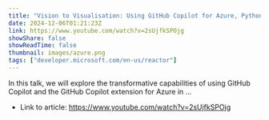 ```yaml
---
title: "Vision to Visualisation: Using GitHub Copilot for Azure, Python, and Diagrams"
date: 2024-12-06T01:21:23Z
link: https://www.youtube.com/watch?v=2sUjfkSPOjg
showShare: false
showReadTime: false
thumbnail: images/azure.png
tags: ["developer.microsoft.com/en-us/reactor"]
---
```

In this talk, we will explore the transformative capabilities of using GitHub Copilot and the GitHub Copilot extension for Azure in ...

- Link to article: https://www.youtube.com/watch?v=2sUjfkSPOjg